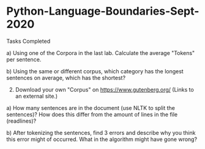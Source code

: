 # Python-Language-Boundaries-Sept-2020

Tasks Completed


a) Using one of the Corpora in the last lab. Calculate the average "Tokens" per sentence.

b) Using the same or different corpus, which category has the longest sentences on average, which has the shortest?

2) Download your own "Corpus" on https://www.gutenberg.org/ (Links to an external site.) 

a) How many sentences are in the document (use NLTK to split the sentences)? How does this differ from the amount of lines in the file (readlines)?

b) After tokenizing the sentences, find 3 errors and describe why you think this error might of occurred. What in the algorithm might have gone wrong?
